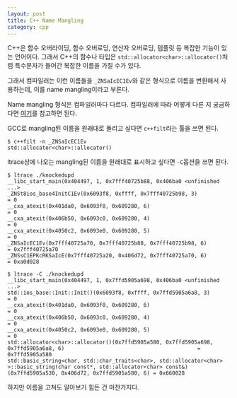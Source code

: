 ```yaml
---
layout: post
title: C++ Name Mangling
category: cpp
---
```


C++은 함수 오버라이딩, 함수 오버로딩, 연산자 오버로딩, 템플릿 등 복잡한 기능이 있는 언어이다. 그래서 C++의 함수나 타입은 `std::allocator<char>::allocator()`처럼 특수문자가 들어간 복잡한 이름을 가질 수가 있다.

그래서 컴파일러는 이런 이름들을 `_ZNSaIcEC1Ev`와 같은 형식으로 이름을 변환해서 사용하는데, 이를 name mangling이라고 부른다.

Name mangling 형식은 컴파일러마다 다르다. 컴파일러에 따라 어떻게 다른 지 궁금하다면 [여기](https://en.wikipedia.org/wiki/Name_mangling#How_different_compilers_mangle_the_same_functions)를 참고하면 된다.

GCC로 mangling된 이름을 원래대로 돌리고 싶다면 `c++filt`라는 툴을 쓰면 된다.

```
$ c++filt -n _ZNSaIcEC1Ev
std::allocator<char>::allocator()
```

ltrace상에 나오는 mangling된 이름을 원래대로 표시하고 싶다면 `-C`옵션을 쓰면 된다.

```
$ ltrace ./knockedupd
__libc_start_main(0x404497, 1, 0x7fff40725b88, 0x406ba0 <unfinished ...>
_ZNSt8ios_base4InitC1Ev(0x6093f8, 0xffff, 0x7fff40725b98, 3)                                                                  = 0
__cxa_atexit(0x401da0, 0x6093f8, 0x609280, 6)                                                                                 = 0
__cxa_atexit(0x406b50, 0x6093c0, 0x609280, 4)                                                                                 = 0
__cxa_atexit(0x4050c2, 0x6093e0, 0x609280, 5)                                                                                 = 0
_ZNSaIcEC1Ev(0x7fff40725a70, 0x7fff40725b88, 0x7fff40725b98, 6)                                                               = 0x7fff40725a70
_ZNSsC1EPKcRKSaIcE(0x7fff40725a20, 0x406d72, 0x7fff40725a70, 6)                                                               = 0xa0d028
```

```
$ ltrace -C ./knockedupd
__libc_start_main(0x404497, 1, 0x7ffd5905a698, 0x406ba0 <unfinished ...>
std::ios_base::Init::Init()(0x6093f8, 0xffff, 0x7ffd5905a6a8, 3)                                                              = 0
__cxa_atexit(0x401da0, 0x6093f8, 0x609280, 6)                                                                                 = 0
__cxa_atexit(0x406b50, 0x6093c0, 0x609280, 4)                                                                                 = 0
__cxa_atexit(0x4050c2, 0x6093e0, 0x609280, 5)                                                                                 = 0
std::allocator<char>::allocator()(0x7ffd5905a580, 0x7ffd5905a698, 0x7ffd5905a6a8, 6)                                          = 0x7ffd5905a580
std::basic_string<char, std::char_traits<char>, std::allocator<char> >::basic_string(char const*, std::allocator<char> const&)(0x7ffd5905a530, 0x406d72, 0x7ffd5905a580, 6) = 0x660028
```

하지만 이름을 고쳐도 알아보기 힘든 건 마찬가지다.
